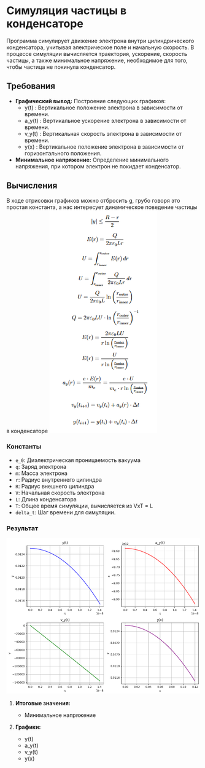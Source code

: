 # Симуляция частицы в конденсаторе

Программа симулирует движение электрона внутри цилиндрического конденсатора, учитывая электрическое поле и начальную скорость. В процессе симуляции вычисляется траектория, ускорение, скорость частицы, а также минимальное напряжение, необходимое для того, чтобы частица не покинула конденсатор.

## Требования
- **Графический вывод:** Построение следующих графиков:
  -  y(t) : Вертикальное положение электрона в зависимости от времени.
  -  a_y(t) : Вертикальное ускорение электрона в зависимости от времени.
  -  v_y(t) : Вертикальная скорость электрона в зависимости от времени.
  -  y(x) : Вертикальное положение электрона в зависимости от горизонтального положения.
- **Минимальное напряжение:** Определение минимального напряжения, при котором электрон не покидает конденсатор.

## Вычисления
В ходе отрисовки графиков можно отбросить g, грубо говоря это простая константа, а нас интересует динамическое поведение частицы в конденсаторе
![site](formulas.png)

### Константы

- `e_0`: Диэлектрическая проницаемость вакуума 
- `q`: Заряд электрона 
- `m`: Масса электрона
- `r`: Радиус внутреннего цилиндра 
- `R`: Радиус внешнего цилиндра 
- `V`: Начальная скорость электрона
- `L`: Длина конденсатора
- `T`: Общее время симуляции, вычисляется из VxT = L
- `delta_t`: Шаг времени для симуляции.

### Результат
![site](example.png)

1. **Итоговые значения:**
   - Минимальное напряжениe

2. **Графики:**
   - y(t)
   - a_y(t)
   - v_y(t)
   - y(x)

